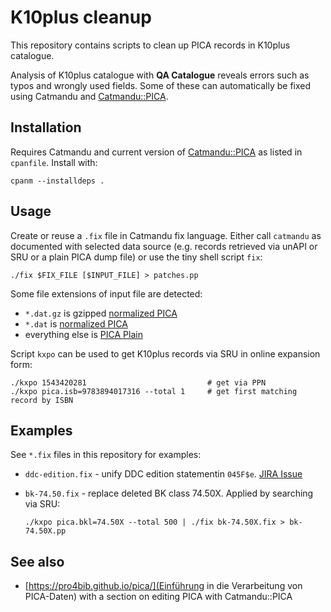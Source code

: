 # K10plus cleanup

This repository contains scripts to clean up PICA records in K10plus catalogue.

Analysis of K10plus catalogue with **QA Catalogue** reveals errors such as
typos and wrongly used fields. Some of these can automatically be fixed using
Catmandu and [Catmandu::PICA].

## Installation

Requires Catmandu and current version of [Catmandu::PICA] as listed in `cpanfile`. Install with:

    cpanm --installdeps .

## Usage

Create or reuse a `.fix` file in Catmandu fix language. Either call `catmandu`
as documented with selected data source (e.g. records retrieved via unAPI or
SRU or a plain PICA dump file) or use the tiny shell script `fix`:

    ./fix $FIX_FILE [$INPUT_FILE] > patches.pp

Some file extensions of input file are detected:

- `*.dat.gz` is gzipped [normalized PICA]
- `*.dat` is [normalized PICA]
- everything else is [PICA Plain]

Script `kxpo` can be used to get K10plus records via SRU in online expansion form:

    ./kxpo 1543420281                           # get via PPN
    ./kxpo pica.isb=9783894017316 --total 1     # get first matching record by ISBN

## Examples

See `*.fix` files in this repository for examples:

- `ddc-edition.fix` - unify DDC edition statementin `045F$e`. [JIRA Issue](https://jira.gbv.de/browse/CBS-1765)
- `bk-74.50.fix` - replace deleted BK class 74.50X. Applied by searching via SRU:

      ./kxpo pica.bkl=74.50X --total 500 | ./fix bk-74.50X.fix > bk-74.50X.pp

## See also

- [https://pro4bib.github.io/pica/](Einführung in die Verarbeitung von PICA-Daten)
  with a section on editing PICA with Catmandu::PICA

[Catmandu::PICA]: https://metacpan.org/release/Catmandu-PICA
[normalized PICA]: https://format.gbv.de/pica/normalized
[PICA Plain]: https://format.gbv.de/pica/plain
